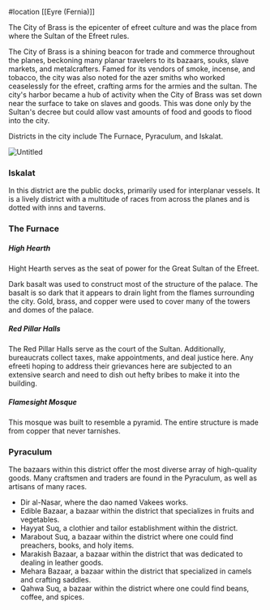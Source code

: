 #location [[Eyre (Fernia)]]

The City of Brass is the epicenter of efreet culture and was the place from where the Sultan of the Efreet rules.

The City of Brass is a shining beacon for trade and commerce throughout the planes, beckoning many planar travelers to its bazaars, souks, slave markets, and metalcrafters. Famed for its vendors of smoke, incense, and tobacco, the city was also noted for the azer smiths who worked ceaselessly for the efreet, crafting arms for the armies and the sultan. The city's harbor became a hub of activity when the City of Brass was set down near the surface to take on slaves and goods. This was done only by the Sultan's decree but could allow vast amounts of food and goods to flood into the city.

Districts in the city include The Furnace, Pyraculum, and Iskalat.

![Untitled](https://images.squarespace-cdn.com/content/v1/5bd88db093a6320f071b1a50/bf3cbfb8-8d65-4ca3-82cf-df946ff3e2d8/PlanarAdventuresPaizo_CityOfBrass.png?format=750w)

### Iskalat

In this district are the public docks, primarily used for interplanar vessels. It is a lively district with a multitude of races from across the planes and is dotted with inns and taverns.

### The Furnace

##### High Hearth

Hight Hearth serves as the seat of power for the Great Sultan of the Efreet.

Dark basalt was used to construct most of the structure of the palace. The basalt is so dark that it appears to drain light from the flames surrounding the city. Gold, brass, and copper were used to cover many of the towers and domes of the palace.

##### Red Pillar Halls

The Red Pillar Halls serve as the court of the Sultan. Additionally, bureaucrats collect taxes, make appointments, and deal justice here. Any efreeti hoping to address their grievances here are subjected to an extensive search and need to dish out hefty bribes to make it into the building.

##### Flamesight Mosque

This mosque was built to resemble a pyramid. The entire structure is made from copper that never tarnishes.

### Pyraculum

The bazaars within this district offer the most diverse array of high-quality goods. Many craftsmen and traders are found in the Pyraculum, as well as artisans of many races.

- Dir al-Nasar, where the dao named Vakees works.
- Edible Bazaar, a bazaar within the district that specializes in fruits and vegetables.
- Hayyat Suq, a clothier and tailor establishment within the district.
- Marabout Suq, a bazaar within the district where one could find preachers, books, and holy items.
- Marakish Bazaar, a bazaar within the district that was dedicated to dealing in leather goods.
- Mehara Bazaar, a bazaar within the district that specialized in camels and crafting saddles.
- Qahwa Suq, a bazaar within the district where one could find beans, coffee, and spices.
